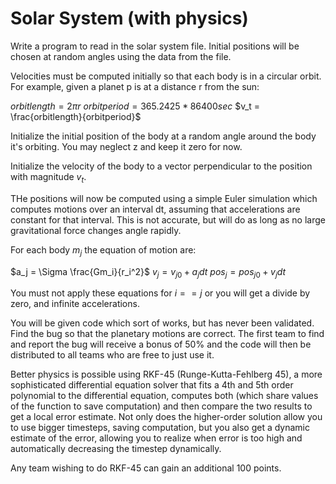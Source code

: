 # Solar System (with physics)

Write a program to read in the solar system file.
Initial positions will be chosen at random angles using the data from the file.

Velocities must be computed initially so that each body is in a 
circular orbit. For example, given a planet p is at a distance r
from the sun:

$orbitlength = 2 \pi r$
$orbitperiod = 365.2425 * 86400 sec$
$v_t = \frac{orbitlength}{orbitperiod}$

Initialize the initial position of the body at a random angle around the body it's orbiting. You may neglect z and keep it zero for now.

Initialize the velocity of the body to a vector perpendicular to the position with magnitude $v_t$.

THe positions will now be computed using a simple Euler simulation which computes motions over an interval dt, assuming
that accelerations are constant for that interval.
This is not accurate, but will do as long as no large gravitational force changes angle rapidly.

For each body $m_j$ the equation of motion are:

$a_j = \Sigma \frac{Gm_i}{r_i^2}$
$v_j = v_{j0} + a_j dt$
$pos_j = pos_{j0} + v_j dt$

You must not apply these equations for $i == j$ or you will get a divide by zero, and infinite accelerations.

You will be given code which sort of works, but has never been validated. Find the bug so that the planetary motions are correct. The first team to find and report the bug will receive a bonus of 50% and the code will then be distributed to all teams who are free to just use it.

Better physics is possible using RKF-45 (Runge-Kutta-Fehlberg 45), a more sophisticated differential equation solver that fits a 4th and 5th order polynomial to the differential equation, computes both (which share values of the function to save computation) and then compare the two results to get a local error estimate. Not only does the higher-order solution allow you to use bigger timesteps, saving computation, but you also get a dynamic estimate of the error, allowing you to realize when error is too high and automatically decreasing the timestep dynamically.

Any team wishing to do RKF-45 can gain an additional 100 points.
